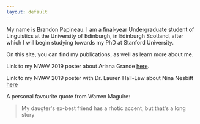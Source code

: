 ```yaml
---
layout: default
---
```


My name is Brandon Papineau. I am a final-year Undergraduate student of Linguistics at the University of Edinburgh, in Edinburgh Scotland, after which I will begin studying towards my PhD at Stanford University. 

On this site, you can find my publications, as well as learn more about me.

Link to my NWAV 2019 poster about Ariana Grande [here](Papineau_Grande_2019.pdf).

Link to my NWAV 2019 poster with Dr. Lauren Hall-Lew about Nina Nesbitt [here](Papineau_and_Hall_Lew_2019.pdf)

A personal favourite quote from Warren Maguire:

> My daugter's ex-best friend has
> a rhotic accent, but that's a
> long story
